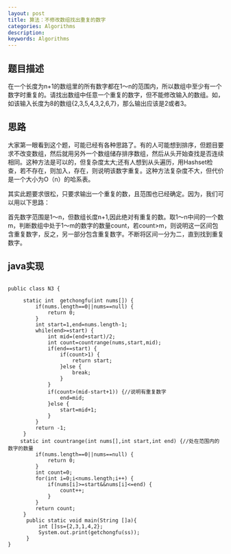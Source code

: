 ```yaml
---
layout: post
title: 算法：不修改数组找出重复的数字
categories: Algorithms
description: 
keywords: Algorithms
---
```


## 题目描述

在一个长度为n+1的数组里的所有数字都在1～n的范围内，所以数组中至少有一个数字时重复的。请找出数组中任意一个重复的数字，但不能修改输入的数组。如，如该输入长度为8的数组{2,3,5,4,3,2,6,7}，那么输出应该是2或者3。

## 思路

大家第一眼看到这个题，可能已经有各种思路了。有的人可能想到排序，但题目要求不改变数组，然后就用另外一个数组储存排序数组，然后从头开始查找是否连续相同。这种方法是可以的，但复杂度太大;还有人想到从头遍历，用Hashset检查，若不存在，则加入，存在，则说明该数字重复。这种方法复杂度不大，但代价是一个大小为O（n）的哈系表。

其实此题要求很松，只要求输出一个重复的数，且范围也已经确定。因为，我们可以用以下思路：

首先数字范围是1～n，但数组长度n+1,因此绝对有重复的数。取1～n中间的一个数m，判断数组中处于1～m的数字的数量count，若count>m，则说明这一区间包含重复数字，反之，另一部分包含重复数字。不断将区间一分为二，直到找到重复数字。

## java实现

```

public class N3 {

     static int  getchongfu(int nums[]) {
    	 if(nums.length==0||nums==null) {
    		 return 0;
    	 }
    	 int start=1,end=nums.length-1;
    	 while(end>=start) {
    		 int mid=(end+start)/2;
    		 int count=countrange(nums,start,mid);
    		 if(end==start) {
    			 if(count>1) {
    				 return start;
    			 }else {
    				 break;
    			 }
    		 }
    		 if(count>(mid-start+1)) {//说明有重复数字
    			 end=mid;
    		 }else {
    			 start=mid+1;
    		 }
    	 }
    	 return -1;
     }
    static int countrange(int nums[],int start,int end) {//处在范围内的数字的数量
    	 if(nums.length==0||nums==null) {
    		 return 0;
    	 }
    	 int count=0;
    	 for(int i=0;i<nums.length;i++) {
    		 if(nums[i]>=start&&nums[i]<=end) {
    			 count++;
    		 }
    	 }
    	 return count;
     }
      public static void main(String []a){
    	  int []ss={2,3,1,4,2};
    	  System.out.print(getchongfu(ss)); 	  
      }
}

```
